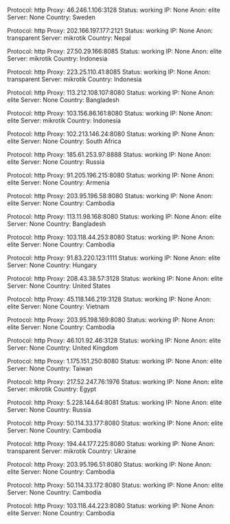 Protocol: http
Proxy: 46.246.1.106:3128
Status: working
IP: None
Anon: elite
Server: None
Country: Sweden

Protocol: http
Proxy: 202.166.197.177:2121
Status: working
IP: None
Anon: transparent
Server: mikrotik
Country: Nepal

Protocol: http
Proxy: 27.50.29.166:8085
Status: working
IP: None
Anon: elite
Server: mikrotik
Country: Indonesia

Protocol: http
Proxy: 223.25.110.41:8085
Status: working
IP: None
Anon: transparent
Server: mikrotik
Country: Indonesia

Protocol: http
Proxy: 113.212.108.107:8080
Status: working
IP: None
Anon: elite
Server: None
Country: Bangladesh

Protocol: http
Proxy: 103.156.86.161:8080
Status: working
IP: None
Anon: elite
Server: mikrotik
Country: Indonesia

Protocol: http
Proxy: 102.213.146.24:8080
Status: working
IP: None
Anon: elite
Server: None
Country: South Africa

Protocol: http
Proxy: 185.61.253.97:8888
Status: working
IP: None
Anon: elite
Server: None
Country: Russia

Protocol: http
Proxy: 91.205.196.215:8080
Status: working
IP: None
Anon: elite
Server: None
Country: Armenia

Protocol: http
Proxy: 203.95.196.58:8080
Status: working
IP: None
Anon: elite
Server: None
Country: Cambodia

Protocol: http
Proxy: 113.11.98.168:8080
Status: working
IP: None
Anon: elite
Server: None
Country: Bangladesh

Protocol: http
Proxy: 103.118.44.253:8080
Status: working
IP: None
Anon: elite
Server: None
Country: Cambodia

Protocol: http
Proxy: 91.83.220.123:1111
Status: working
IP: None
Anon: elite
Server: None
Country: Hungary

Protocol: http
Proxy: 208.43.38.57:3128
Status: working
IP: None
Anon: elite
Server: None
Country: United States

Protocol: http
Proxy: 45.118.146.219:3128
Status: working
IP: None
Anon: elite
Server: None
Country: Vietnam

Protocol: http
Proxy: 203.95.198.169:8080
Status: working
IP: None
Anon: elite
Server: None
Country: Cambodia

Protocol: http
Proxy: 46.101.92.46:3128
Status: working
IP: None
Anon: elite
Server: None
Country: United Kingdom

Protocol: http
Proxy: 1.175.151.250:8080
Status: working
IP: None
Anon: elite
Server: None
Country: Taiwan

Protocol: http
Proxy: 217.52.247.76:1976
Status: working
IP: None
Anon: elite
Server: mikrotik
Country: Egypt

Protocol: http
Proxy: 5.228.144.64:8081
Status: working
IP: None
Anon: elite
Server: None
Country: Russia

Protocol: http
Proxy: 50.114.33.177:8080
Status: working
IP: None
Anon: elite
Server: None
Country: Cambodia

Protocol: http
Proxy: 194.44.177.225:8080
Status: working
IP: None
Anon: transparent
Server: mikrotik
Country: Ukraine

Protocol: http
Proxy: 203.95.196.51:8080
Status: working
IP: None
Anon: elite
Server: None
Country: Cambodia

Protocol: http
Proxy: 50.114.33.172:8080
Status: working
IP: None
Anon: elite
Server: None
Country: Cambodia

Protocol: http
Proxy: 103.118.44.223:8080
Status: working
IP: None
Anon: elite
Server: None
Country: Cambodia

